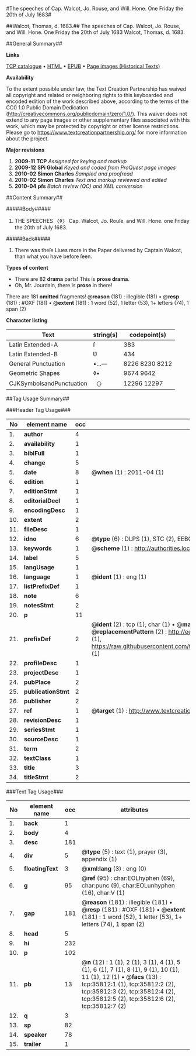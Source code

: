 #The speeches of Cap. Walcot, Jo. Rouse, and Will. Hone. One Friday the 20th of July 1683#

##Walcot, Thomas, d. 1683.##
The speeches of Cap. Walcot, Jo. Rouse, and Will. Hone. One Friday the 20th of July 1683
Walcot, Thomas, d. 1683.

##General Summary##

**Links**

[TCP catalogue](http://www.ota.ox.ac.uk/tcp/)  • 
[HTML](http://tei.it.ox.ac.uk/tcp/Texts-HTML/free/A66/A66511.html)  • 
[EPUB](http://tei.it.ox.ac.uk/tcp/Texts-EPUB/free/A66/A66511.epub) • 
[Page images (Historical Texts)](https://historicaltexts.jisc.ac.uk/eebo-99831349e)

**Availability**

To the extent possible under law, the Text Creation Partnership has waived all copyright and related or neighboring rights to this keyboarded and encoded edition of the work described above, according to the terms of the CC0 1.0 Public Domain Dedication (http://creativecommons.org/publicdomain/zero/1.0/). This waiver does not extend to any page images or other supplementary files associated with this work, which may be protected by copyright or other license restrictions. Please go to https://www.textcreationpartnership.org/ for more information about the project.

**Major revisions**

1. __2009-11__ __TCP__ *Assigned for keying and markup*
1. __2009-12__ __SPi Global__ *Keyed and coded from ProQuest page images*
1. __2010-02__ __Simon Charles__ *Sampled and proofread*
1. __2010-02__ __Simon Charles__ *Text and markup reviewed and edited*
1. __2010-04__ __pfs__ *Batch review (QC) and XML conversion*

##Content Summary##

#####Body#####

1. THE SPEECHES 〈◊〉
Cap. Walcot, Jo. Rouſe. and Will. Hone. one Friday the
20th of July 1683.

#####Back#####

1. There was theſe Liues more in the Paper delivered by
Captain Walcot, than what you have before ſeen.

**Types of content**

  * There are 82 **drama** parts! This is **prose drama**.
  * Oh, Mr. Jourdain, there is **prose** in there!

There are 181 **omitted** fragments! 
 @__reason__ (181) : illegible (181)  •  @__resp__ (181) : #OXF (181)  •  @__extent__ (181) : 1 word (52), 1 letter (53), 1+ letters (74), 1 span (2)

**Character listing**


|Text|string(s)|codepoint(s)|
|---|---|---|
|Latin Extended-A|ſ|383|
|Latin Extended-B|Ʋ|434|
|General Punctuation|•…—|8226 8230 8212|
|Geometric Shapes|◊▪|9674 9642|
|CJKSymbolsandPunctuation|〈〉|12296 12297|

##Tag Usage Summary##

###Header Tag Usage###

|No|element name|occ|attributes|
|---|---|---|---|
|1.|__author__|4||
|2.|__availability__|1||
|3.|__biblFull__|1||
|4.|__change__|5||
|5.|__date__|8| @__when__ (1) : 2011-04 (1)|
|6.|__edition__|1||
|7.|__editionStmt__|1||
|8.|__editorialDecl__|1||
|9.|__encodingDesc__|1||
|10.|__extent__|2||
|11.|__fileDesc__|1||
|12.|__idno__|6| @__type__ (6) : DLPS (1), STC (2), EEBO-CITATION (1), PROQUEST (1), VID (1)|
|13.|__keywords__|1| @__scheme__ (1) : http://authorities.loc.gov/ (1)|
|14.|__label__|5||
|15.|__langUsage__|1||
|16.|__language__|1| @__ident__ (1) : eng (1)|
|17.|__listPrefixDef__|1||
|18.|__note__|6||
|19.|__notesStmt__|2||
|20.|__p__|11||
|21.|__prefixDef__|2| @__ident__ (2) : tcp (1), char (1)  •  @__matchPattern__ (2) : ([0-9\-]+):([0-9IVX]+) (1), (.+) (1)  •  @__replacementPattern__ (2) : http://eebo.chadwyck.com/downloadtiff?vid=$1&page=$2 (1), https://raw.githubusercontent.com/textcreationpartnership/Texts/master/tcpchars.xml#$1 (1)|
|22.|__profileDesc__|1||
|23.|__projectDesc__|1||
|24.|__pubPlace__|2||
|25.|__publicationStmt__|2||
|26.|__publisher__|2||
|27.|__ref__|1| @__target__ (1) : http://www.textcreationpartnership.org/docs/. (1)|
|28.|__revisionDesc__|1||
|29.|__seriesStmt__|1||
|30.|__sourceDesc__|1||
|31.|__term__|2||
|32.|__textClass__|1||
|33.|__title__|3||
|34.|__titleStmt__|2||


###Text Tag Usage###

|No|element name|occ|attributes|
|---|---|---|---|
|1.|__back__|1||
|2.|__body__|4||
|3.|__desc__|181||
|4.|__div__|5| @__type__ (5) : text (1), prayer (3), appendix (1)|
|5.|__floatingText__|3| @__xml:lang__ (3) : eng (0)|
|6.|__g__|95| @__ref__ (95) : char:EOLhyphen (69), char:punc (9), char:EOLunhyphen (16), char:V (1)|
|7.|__gap__|181| @__reason__ (181) : illegible (181)  •  @__resp__ (181) : #OXF (181)  •  @__extent__ (181) : 1 word (52), 1 letter (53), 1+ letters (74), 1 span (2)|
|8.|__head__|5||
|9.|__hi__|232||
|10.|__p__|102||
|11.|__pb__|13| @__n__ (12) : 1 (1), 2 (1), 3 (1), 4 (1), 5 (1), 6 (1), 7 (1), 8 (1), 9 (1), 10 (1), 11 (1), 12 (1)  •  @__facs__ (13) : tcp:35812:1 (1), tcp:35812:2 (2), tcp:35812:3 (2), tcp:35812:4 (2), tcp:35812:5 (2), tcp:35812:6 (2), tcp:35812:7 (2)|
|12.|__q__|3||
|13.|__sp__|82||
|14.|__speaker__|78||
|15.|__trailer__|1||
